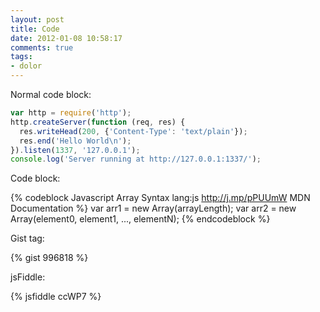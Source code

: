 ```yaml
---
layout: post
title: Code
date: 2012-01-08 10:58:17
comments: true
tags:
- dolor
---
```


Normal code block:

``` js
var http = require('http');
http.createServer(function (req, res) {
  res.writeHead(200, {'Content-Type': 'text/plain'});
  res.end('Hello World\n');
}).listen(1337, '127.0.0.1');
console.log('Server running at http://127.0.0.1:1337/');
```

Code block:

{% codeblock Javascript Array Syntax lang:js http://j.mp/pPUUmW MDN Documentation %}
var arr1 = new Array(arrayLength);
var arr2 = new Array(element0, element1, ..., elementN);
{% endcodeblock %}

Gist tag:

{% gist 996818 %}

jsFiddle:

{% jsfiddle ccWP7 %}